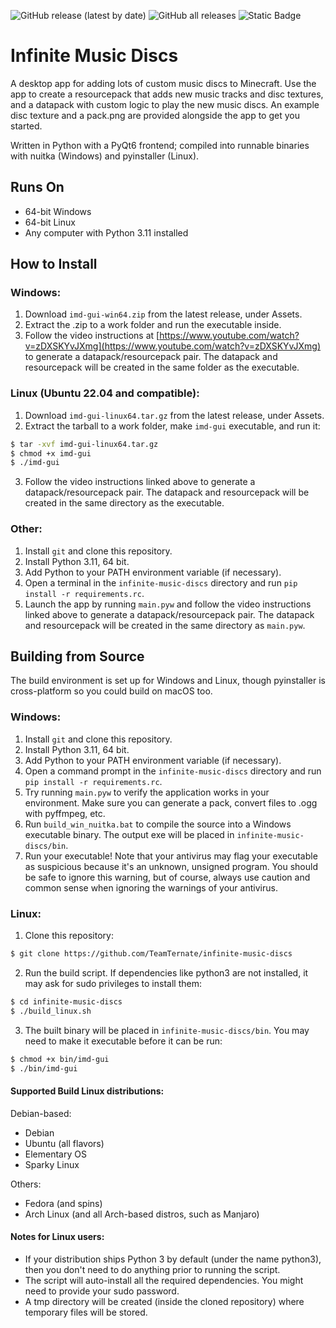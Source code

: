 ![GitHub release (latest by date)](https://img.shields.io/github/downloads/TeamTernate/infinite-music-discs/latest/total?label=downloads%20%28latest%29) ![GitHub all releases](https://img.shields.io/github/downloads/TeamTernate/infinite-music-discs/total?label=total%20downloads) ![Static Badge](https://img.shields.io/badge/available_for-1.14_%E2%80%94_1.21.8-blue)

# Infinite Music Discs
A desktop app for adding lots of custom music discs to Minecraft. Use the app to create a resourcepack that adds new music tracks and disc textures, and a datapack with custom logic to play the new music discs. An example disc texture and a pack.png are provided alongside the app to get you started.

Written in Python with a PyQt6 frontend; compiled into runnable binaries with nuitka (Windows) and pyinstaller (Linux).

## Runs On
- 64-bit Windows
- 64-bit Linux
- Any computer with Python 3.11 installed

## How to Install

### Windows:
1. Download `imd-gui-win64.zip` from the latest release, under Assets.
2. Extract the .zip to a work folder and run the executable inside.
3. Follow the video instructions at [https://www.youtube.com/watch?v=zDXSKYvJXmg](https://www.youtube.com/watch?v=zDXSKYvJXmg) to generate a datapack/resourcepack pair. The datapack and resourcepack will be created in the same folder as the executable.

### Linux (Ubuntu 22.04 and compatible):
1. Download `imd-gui-linux64.tar.gz` from the latest release, under Assets.
2. Extract the tarball to a work folder, make `imd-gui` executable, and run it:
```bash
$ tar -xvf imd-gui-linux64.tar.gz
$ chmod +x imd-gui
$ ./imd-gui
```
3. Follow the video instructions linked above to generate a datapack/resourcepack pair. The datapack and resourcepack will be created in the same directory as the executable.

### Other:
1. Install `git` and clone this repository.
2. Install Python 3.11, 64 bit.
3. Add Python to your PATH environment variable (if necessary).
4. Open a terminal in the `infinite-music-discs` directory and run `pip install -r requirements.rc`.
5. Launch the app by running `main.pyw` and follow the video instructions linked above to generate a datapack/resourcepack pair. The datapack and resourcepack will be created in the same directory as `main.pyw`.

## Building from Source
The build environment is set up for Windows and Linux, though pyinstaller is cross-platform so you could build on macOS too.

### Windows:
1. Install `git` and clone this repository.
2. Install Python 3.11, 64 bit.
3. Add Python to your PATH environment variable (if necessary).
4. Open a command prompt in the `infinite-music-discs` directory and run `pip install -r requirements.rc`.
5. Try running `main.pyw` to verify the application works in your environment. Make sure you can generate a pack, convert files to .ogg with pyffmpeg, etc.
6. Run `build_win_nuitka.bat` to compile the source into a Windows executable binary. The output exe will be placed in `infinite-music-discs/bin`.
7. Run your executable! Note that your antivirus may flag your executable as suspicious because it's an unknown, unsigned program. You should be safe to ignore this warning, but of course, always use caution and common sense when ignoring the warnings of your antivirus.

### Linux:
1. Clone this repository:
```bash
$ git clone https://github.com/TeamTernate/infinite-music-discs
```
2. Run the build script. If dependencies like python3 are not installed, it may ask for sudo privileges to install them:
```bash
$ cd infinite-music-discs
$ ./build_linux.sh
```
3. The built binary will be placed in `infinite-music-discs/bin`. You may need to make it executable before it can be run:
```bash
$ chmod +x bin/imd-gui
$ ./bin/imd-gui
```

#### Supported Build Linux distributions:
Debian-based:
- Debian
- Ubuntu (all flavors)
- Elementary OS
- Sparky Linux

Others:
- Fedora (and spins)
- Arch Linux (and all Arch-based distros, such as Manjaro)

#### Notes for Linux users:
- If your distribution ships Python 3 by default (under the name python3), then you don't need to do anything prior to running the script.
- The script will auto-install all the required dependencies. You might need to provide your sudo password.
- A tmp directory will be created (inside the cloned repository) where temporary files will be stored.
